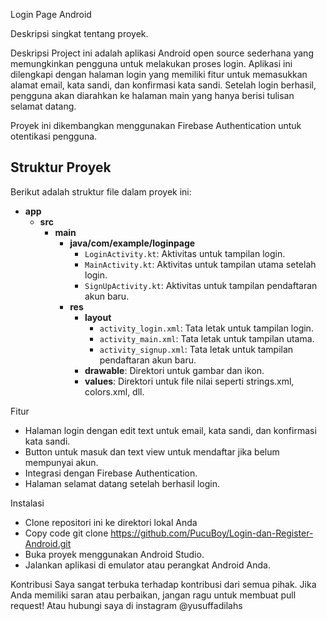 Login Page Android

Deskripsi singkat tentang proyek.

Deskripsi
Project ini adalah aplikasi Android open source sederhana yang memungkinkan pengguna untuk melakukan proses login. Aplikasi ini dilengkapi dengan halaman login yang memiliki fitur untuk memasukkan alamat email, kata sandi, dan konfirmasi kata sandi. Setelah login berhasil, pengguna akan diarahkan ke halaman main yang hanya berisi tulisan selamat datang.

Proyek ini dikembangkan menggunakan Firebase Authentication untuk otentikasi pengguna.

## Struktur Proyek

Berikut adalah struktur file dalam proyek ini:

- **app**
  - **src**
    - **main**
      - **java/com/example/loginpage**
        - `LoginActivity.kt`: Aktivitas untuk tampilan login.
        - `MainActivity.kt`: Aktivitas untuk tampilan utama setelah login.
        - `SignUpActivity.kt`: Aktivitas untuk tampilan pendaftaran akun baru.
      - **res**
        - **layout**
          - `activity_login.xml`: Tata letak untuk tampilan login.
          - `activity_main.xml`: Tata letak untuk tampilan utama.
          - `activity_signup.xml`: Tata letak untuk tampilan pendaftaran akun baru.
        - **drawable**: Direktori untuk gambar dan ikon.
        - **values**: Direktori untuk file nilai seperti strings.xml, colors.xml, dll.

Fitur
- Halaman login dengan edit text untuk email, kata sandi, dan konfirmasi kata sandi.
- Button untuk masuk dan text view untuk mendaftar jika belum mempunyai akun.
- Integrasi dengan Firebase Authentication.
- Halaman selamat datang setelah berhasil login.

Instalasi
- Clone repositori ini ke direktori lokal Anda
- Copy code
   git clone https://github.com/PucuBoy/Login-dan-Register-Android.git
- Buka proyek menggunakan Android Studio.
- Jalankan aplikasi di emulator atau perangkat Android Anda.

Kontribusi
Saya sangat terbuka terhadap kontribusi dari semua pihak. Jika Anda memiliki saran atau perbaikan, jangan ragu untuk membuat pull request!
Atau hubungi saya di instagram
@yusuffadilahs

